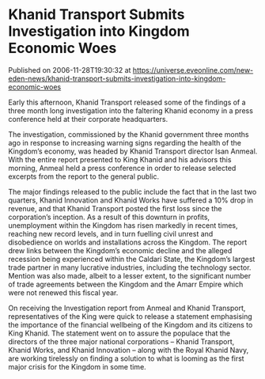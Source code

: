 # Khanid Transport Submits Investigation into Kingdom Economic Woes
Published on 2006-11-28T19:30:32 at https://universe.eveonline.com/new-eden-news/khanid-transport-submits-investigation-into-kingdom-economic-woes

Early this afternoon, Khanid Transport released some of the findings of a three month long investigation into the faltering Khanid economy in a press conference held at their corporate headquarters. 

The investigation, commissioned by the Khanid government three months ago in response to increasing warning signs regarding the health of the Kingdom’s economy, was headed by Khanid Transport director Isan Anmeal. With the entire report presented to King Khanid and his advisors this morning, Anmeal held a press conference in order to release selected excerpts from the report to the general public. 

The major findings released to the public include the fact that in the last two quarters, Khanid Innovation and Khanid Works have suffered a 10% drop in revenue, and that Khanid Transport posted the first loss since the corporation’s inception. As a result of this downturn in profits, unemployment within the Kingdom has risen markedly in recent times, reaching new record levels, and in turn fuelling civil unrest and disobedience on worlds and installations across the Kingdom. The report drew links between the Kingdom’s economic decline and the alleged recession being experienced within the Caldari State, the Kingdom’s largest trade partner in many lucrative industries, including the technology sector. Mention was also made, albeit to a lesser extent, to the significant number of trade agreements between the Kingdom and the Amarr Empire which were not renewed this fiscal year. 

On receiving the Investigation report from Anmeal and Khanid Transport, representatives of the King were quick to release a statement emphasising the importance of the financial wellbeing of the Kingdom and its citizens to King Khanid. The statement went on to assure the populace that the directors of the three major national corporations – Khanid Transport, Khanid Works, and Khanid Innovation – along with the Royal Khanid Navy, are working tirelessly on finding a solution to what is looming as the first major crisis for the Kingdom in some time.
